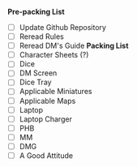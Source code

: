 **Pre-packing List**
- [ ] Update Github Repository
- [ ] Reread Rules
- [ ] Reread DM's Guide
**Packing List**
- [ ] Character Sheets (?)
- [ ] Dice
- [ ] DM Screen
- [ ] Dice Tray
- [ ] Applicable Miniatures
- [ ] Applicable Maps
- [ ] Laptop 
- [ ] Laptop Charger
- [ ] PHB
- [ ] MM
- [ ] DMG
- [ ] A Good Attitude